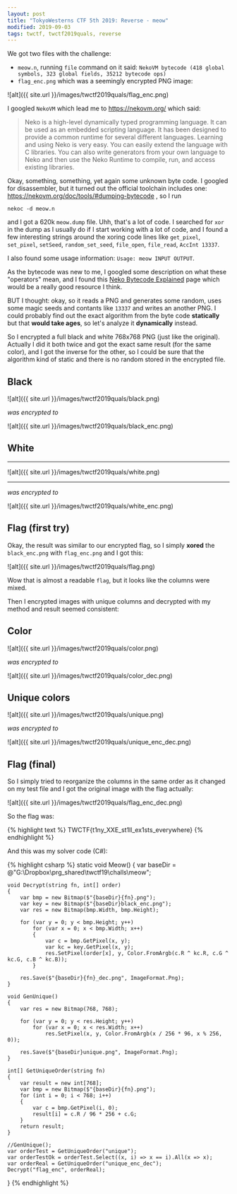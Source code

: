 ```yaml
---
layout: post
title: "TokyoWesterns CTF 5th 2019: Reverse - meow"
modified: 2019-09-03
tags: twctf, twctf2019quals, reverse
---
```


We got two files with the challenge:
* `meow.n`, running `file` command on it said: `NekoVM bytecode (418 global symbols, 323 global fields, 35212 bytecode ops)`
* `flag_enc.png` which was a seemingly encrypted PNG image:

![alt]({{ site.url }}/images/twctf2019quals/flag_enc.png)

I googled `NekoVM` which lead me to https://nekovm.org/ which said:

> Neko is a high-level dynamically typed programming language. It can be used as an embedded scripting language. It has been designed to provide a common runtime for several different languages. Learning and using Neko is very easy. You can easily extend the language with C libraries. You can also write generators from your own language to Neko and then use the Neko Runtime to compile, run, and access existing libraries.

Okay, something, something, yet again some unknown byte code. I googled for disassembler, but it turned out the official toolchain includes one: https://nekovm.org/doc/tools/#dumping-bytecode , so I run

```
nekoc -d meow.n
```

and I got a 620k `meow.dump` file. Uhh, that's a lot of code. I searched for `xor` in the dump as I usually do if I start working with a lot of code, and I found a few interesting strings around the xoring code lines like `get_pixel`, `set_pixel`, `setSeed`, `random_set_seed`, `file_open`, `file_read`, `AccInt 13337`.

I also found some usage information: `Usage: meow INPUT OUTPUT`.

As the bytecode was new to me, I googled some description on what these "operators" mean, and I found this [Neko Bytecode Explained](https://repl.it/@king1600/Neko-Bytecode-Explained) page which would be a really good resource I think.

BUT I thought: okay, so it reads a PNG and generates some random, uses some magic seeds and contants like `13337` and writes an another PNG. I could probably find out the exact algorithm from the byte code **statically** but that **would take ages**, so let's analyze it **dynamically** instead.

So I encrypted a full black and white 768x768 PNG (just like the original). Actually I did it both twice and got the exact same result (for the same color), and I got the inverse for the other, so I could be sure that the algorithm kind of static and there is no random stored in the encrypted file.

## Black

![alt]({{ site.url }}/images/twctf2019quals/black.png)

_was encrypted to_

![alt]({{ site.url }}/images/twctf2019quals/black_enc.png)

## White

***

![alt]({{ site.url }}/images/twctf2019quals/white.png)

***

_was encrypted to_

![alt]({{ site.url }}/images/twctf2019quals/white_enc.png)

## Flag (first try)

Okay, the result was similar to our encrypted flag, so I simply **xored** the `black_enc.png` with `flag_enc.png` and I got this:

![alt]({{ site.url }}/images/twctf2019quals/flag.png)

Wow that is almost a readable `flag`, but it looks like the columns were mixed.

Then I encrypted images with unique columns and decrypted with my method and result seemed consistent:

## Color

![alt]({{ site.url }}/images/twctf2019quals/color.png)

_was encrypted to_

![alt]({{ site.url }}/images/twctf2019quals/color_dec.png)

## Unique colors

![alt]({{ site.url }}/images/twctf2019quals/unique.png)

_was encrypted to_

![alt]({{ site.url }}/images/twctf2019quals/unique_enc_dec.png)

## Flag (final)

So I simply tried to reorganize the columns in the same order as it changed on my test file and I got the original image with the flag actually:

![alt]({{ site.url }}/images/twctf2019quals/flag_enc_dec.png)

So the flag was:

{% highlight text %}
TWCTF{t1ny_XXE_st1ll_ex1sts_everywhere}
{% endhighlight %}

And this was my solver code (C#):

{% highlight csharp %} 
static void Meow()
{
    var baseDir = @"G:\Dropbox\prg_shared\twctf19\challs\meow\";

    void Decrypt(string fn, int[] order)
    {
        var bmp = new Bitmap($"{baseDir}{fn}.png");
        var key = new Bitmap($"{baseDir}black_enc.png");
        var res = new Bitmap(bmp.Width, bmp.Height);

        for (var y = 0; y < bmp.Height; y++)
            for (var x = 0; x < bmp.Width; x++)
            {
                var c = bmp.GetPixel(x, y);
                var kc = key.GetPixel(x, y);
                res.SetPixel(order[x], y, Color.FromArgb(c.R ^ kc.R, c.G ^ kc.G, c.B ^ kc.B));
            }

        res.Save($"{baseDir}{fn}_dec.png", ImageFormat.Png);
    }

    void GenUnique()
    {
        var res = new Bitmap(768, 768);

        for (var y = 0; y < res.Height; y++)
            for (var x = 0; x < res.Width; x++)
                res.SetPixel(x, y, Color.FromArgb(x / 256 * 96, x % 256, 0));

        res.Save($"{baseDir}unique.png", ImageFormat.Png);
    }

    int[] GetUniqueOrder(string fn)
    {
        var result = new int[768];
        var bmp = new Bitmap($"{baseDir}{fn}.png");
        for (int i = 0; i < 768; i++)
        {
            var c = bmp.GetPixel(i, 0);
            result[i] = c.R / 96 * 256 + c.G;
        }
        return result;
    }

    //GenUnique();            
    var orderTest = GetUniqueOrder("unique");
    var orderTestOk = orderTest.Select((x, i) => x == i).All(x => x);
    var orderReal = GetUniqueOrder("unique_enc_dec");
    Decrypt("flag_enc", orderReal);
}
{% endhighlight %}